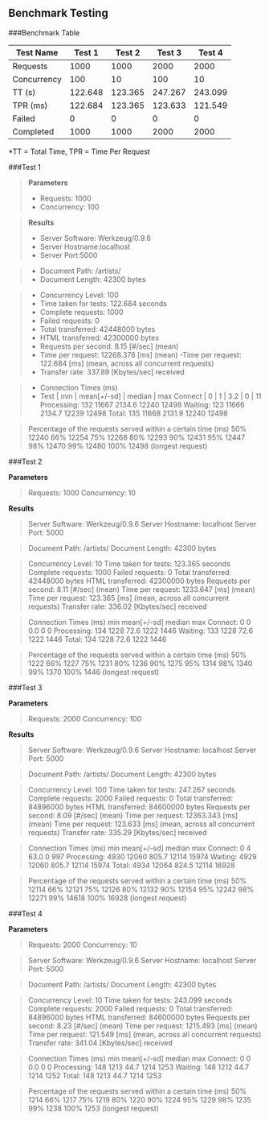 Benchmark Testing
-----------------

###Benchmark Table

 Test Name      | Test 1 | Test 2 | Test 3 | Test 4 |
------ | ------ | ------ | ------ | ------ |
Requests | 1000 | 1000 | 2000 | 2000 |
Concurrency | 100 | 10 | 100 | 10 |
TT (s) | 122.648 | 123.365 | 247.267 | 243.099 | 
TPR (ms) | 122.684 | 123.365 | 123.633 | 121.549 |
Failed | 0 | 0 | 0 | 0 |
Completed | 1000 | 1000 | 2000 | 2000 |

*TT = Total Time, TPR = Time Per Request

###Test 1

>**Parameters**
> - Requests: 1000
> - Concurrency: 100

>**Results**
> - Server Software: Werkzeug/0.9.6
> - Server Hostname:localhost
> - Server Port:5000

> - Document Path:          /artists/
> - Document Length:        42300 bytes

> - Concurrency Level:      100
> - Time taken for tests:   122.684 seconds
> - Complete requests:      1000
> - Failed requests:        0
> - Total transferred:      42448000 bytes
> - HTML transferred:       42300000 bytes
> - Requests per second:    8.15 [#/sec] (mean)
> - Time per request:       12268.378 [ms] (mean)
> -Time per request:       122.684 [ms] (mean, across all concurrent requests)
> - Transfer rate:          337.89 [Kbytes/sec] received

> - Connection Times (ms)
> - Test | min | mean[+/-sd] | median |  max
Connect | 0 | 1 | 3.2 | 0 | 11
Processing:   132 11667 2134.6  12240   12498
Waiting:      123 11666 2134.7  12239   12498
Total:        135 11668 2131.9  12240   12498

>Percentage of the requests served within a certain time (ms)
  50%  12240
  66%  12254
  75%  12268
  80%  12293
  90%  12431
  95%  12447
  98%  12470
  99%  12480
 100%  12498 (longest request)

###Test 2

**Parameters**
>Requests: 1000 
Concurrency: 10

**Results**
>Server Software:        Werkzeug/0.9.6
Server Hostname:        localhost
Server Port:            5000

>Document Path:          /artists/
Document Length:        42300 bytes

>Concurrency Level:      10
Time taken for tests:   123.365 seconds
Complete requests:      1000
Failed requests:        0
Total transferred:      42448000 bytes
HTML transferred:       42300000 bytes
Requests per second:    8.11 [#/sec] (mean)
Time per request:       1233.647 [ms] (mean)
Time per request:       123.365 [ms] (mean, across all concurrent requests)
Transfer rate:          336.02 [Kbytes/sec] received

>Connection Times (ms)
              min  mean[+/-sd] median   max
Connect:        0    0   0.0      0       0
Processing:   134 1228  72.6   1222    1446
Waiting:      133 1228  72.6   1222    1446
Total:        134 1228  72.6   1222    1446

>Percentage of the requests served within a certain time (ms)
  50%   1222
  66%   1227
  75%   1231
  80%   1236
  90%   1275
  95%   1314
  98%   1340
  99%   1370
 100%   1446 (longest request)

###Test 3

**Parameters**
>Requests: 2000 
Concurrency: 100

**Results**
>Server Software:        Werkzeug/0.9.6
Server Hostname:        localhost
Server Port:            5000

>Document Path:          /artists/
Document Length:        42300 bytes

>Concurrency Level:      100
Time taken for tests:   247.267 seconds
Complete requests:      2000
Failed requests:        0
Total transferred:      84896000 bytes
HTML transferred:       84600000 bytes
Requests per second:    8.09 [#/sec] (mean)
Time per request:       12363.343 [ms] (mean)
Time per request:       123.633 [ms] (mean, across all concurrent requests)
Transfer rate:          335.29 [Kbytes/sec] received

>Connection Times (ms)
              min  mean[+/-sd] median   max
Connect:        0    4  63.0      0     997
Processing:  4930 12060 805.7  12114   15974
Waiting:     4929 12060 805.7  12114   15974
Total:       4934 12064 824.5  12114   16928

>Percentage of the requests served within a certain time (ms)
  50%  12114
  66%  12121
  75%  12126
  80%  12132
  90%  12154
  95%  12242
  98%  12271
  99%  14618
 100%  16928 (longest request)

###Test 4

**Parameters**
>Requests: 2000 
Concurrency: 10

>Server Software:        Werkzeug/0.9.6
Server Hostname:        localhost
Server Port:            5000

>Document Path:          /artists/
Document Length:        42300 bytes

>Concurrency Level:      10
Time taken for tests:   243.099 seconds
Complete requests:      2000
Failed requests:        0
Total transferred:      84896000 bytes
HTML transferred:       84600000 bytes
Requests per second:    8.23 [#/sec] (mean)
Time per request:       1215.493 [ms] (mean)
Time per request:       121.549 [ms] (mean, across all concurrent requests)
Transfer rate:          341.04 [Kbytes/sec] received

>Connection Times (ms)
              min  mean[+/-sd] median   max
Connect:        0    0   0.0      0       0
Processing:   148 1213  44.7   1214    1253
Waiting:      148 1212  44.7   1214    1252
Total:        148 1213  44.7   1214    1253

>Percentage of the requests served within a certain time (ms)
  50%   1214
  66%   1217
  75%   1219
  80%   1220
  90%   1224
  95%   1229
  98%   1235
  99%   1238
 100%   1253 (longest request)
